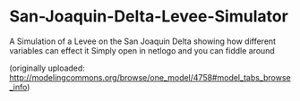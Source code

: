 # San-Joaquin-Delta-Levee-Simulator
A Simulation of a Levee on the San Joaquin Delta showing how different variables can effect it
Simply open in netlogo and you can fiddle around

(originally uploaded: http://modelingcommons.org/browse/one_model/4758#model_tabs_browse_info) 
